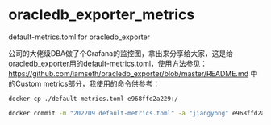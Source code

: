 # oracledb_exporter_metrics
default-metrics.toml for oracledb_exporter

公司的大佬级DBA做了个Grafana的监控图，拿出来分享给大家，这是给oracledb_exporter用的default-metrics.toml，使用方法参见：
https://github.com/iamseth/oracledb_exporter/blob/master/README.md
中的Custom metrics部分，我使用的命令供参考：
```bash
docker cp ./default-metrics.toml e968ffd2a229:/

docker commit -m "202209 default-metrics.toml" -a "jiangyong" e968ffd2a229 oracledb_exporter:jiangyong202209
```

